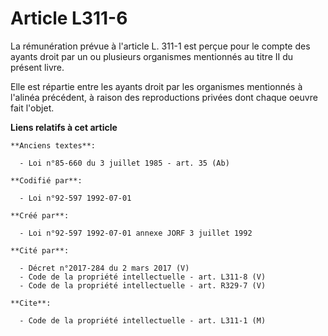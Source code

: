 # Article L311-6

La rémunération prévue à l'article L. 311-1 est perçue pour le compte des ayants droit par un ou plusieurs organismes
mentionnés au titre II du présent livre.

Elle est répartie entre les ayants droit par les organismes mentionnés à l'alinéa précédent, à raison des reproductions
privées dont chaque oeuvre fait l'objet.

**Liens relatifs à cet article**

	**Anciens textes**:

	  - Loi n°85-660 du 3 juillet 1985 - art. 35 (Ab)

	**Codifié par**:

	  - Loi n°92-597 1992-07-01

	**Créé par**:

	  - Loi n°92-597 1992-07-01 annexe JORF 3 juillet 1992

	**Cité par**:

	  - Décret n°2017-284 du 2 mars 2017 (V)
	  - Code de la propriété intellectuelle - art. L311-8 (V)
	  - Code de la propriété intellectuelle - art. R329-7 (V)

	**Cite**:

	  - Code de la propriété intellectuelle - art. L311-1 (M)
